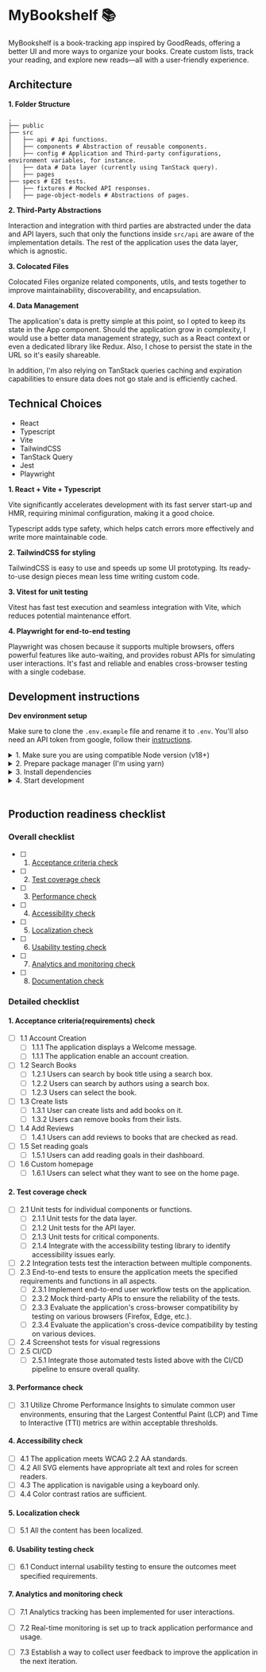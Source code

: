# MyBookshelf 📚

MyBookshelf is a book-tracking app inspired by GoodReads, offering a better UI and more ways to organize your books. Create custom lists, track your reading, and explore new reads—all with a user-friendly experience.

## Architecture

**1. Folder Structure**

```shell
.
├── public
├── src
│   ├── api # Api functions.
│   ├── components # Abstraction of reusable components.
│   ├── config # Application and Third-party configurations, environment variables, for instance.
│   ├── data # Data layer (currently using TanStack query).
│   ├── pages
├── specs # E2E tests.
│   ├── fixtures # Mocked API responses.
│   ├── page-object-models # Abstractions of pages.
```

**2. Third-Party Abstractions**

Interaction and integration with third parties are abstracted under the data and API layers, such that only the functions inside `src/api` are aware of the implementation details. The rest of the application uses the data layer, which is agnostic.

**3. Colocated Files**

Colocated Files organize related components, utils, and tests together to improve maintainability, discoverability, and encapsulation.

**4. Data Management**

The application's data is pretty simple at this point, so I opted to keep its state in the App component. Should the application grow in complexity, I would use a better data management strategy, such as a React context or even a dedicated library like Redux. Also, I chose to persist the state in the URL so it's easily shareable.

In addition, I'm also relying on TanStack queries caching and expiration capabilities to ensure data does not go stale and is efficiently cached.

## Technical Choices

- React
- Typescript
- Vite
- TailwindCSS
- TanStack Query
- Jest
- Playwright

**1. React + Vite + Typescript**

Vite significantly accelerates development with its fast server start-up and HMR, requiring minimal configuration, making it a good choice.

Typescript adds type safety, which helps catch errors more effectively and write more maintainable code.

**2. TailwindCSS for styling**

TailwindCSS is easy to use and speeds up some UI prototyping. Its ready-to-use design pieces mean less time writing custom code.

**3. Vitest for unit testing**

Vitest has fast test execution and seamless integration with Vite, which reduces potential maintenance effort.

**4. Playwright for end-to-end testing**

Playwright was chosen because it supports multiple browsers, offers powerful features like auto-waiting, and provides robust APIs for simulating user interactions. It's fast and reliable and enables cross-browser testing with a single codebase.


## Development instructions

**Dev environment setup**

Make sure to clone the `.env.example` file and rename it to `.env`.
You'll also need an API token from google, follow their [instructions](https://support.google.com/googleapi/answer/6158862?hl=en).

<details>
 <summary>1. Make sure you are using compatible Node version (v18+)</summary>

```shell
node -v
```

</details>

<details>
 <summary>2. Prepare package manager (I'm using yarn)</summary>
 
  ```shell
  npm install -g yarn
  ```
</details>

<details>
 <summary>3. Install dependencies</summary>
 
  ```shell
  yarn install
  ```
</details>
 
<details>
 <summary>4. Start development</summary>
 
  ```shell
  yarn dev
  ```
</details>

<br/>

## Production readiness checklist

### Overall checklist

- [ ] 1. [Acceptance criteria check](#1-acceptance-criteria-check)
- [ ] 2. [Test coverage check](#2-test-coverage-check)
- [ ] 3. [Performance check](#3-performance-check)
- [ ] 4. [Accessibility check](#4-accessibility-check)
- [ ] 5. [Localization check](#5-localization-check)
- [ ] 6. [Usability testing check](#6-usability-testing-check)
- [ ] 7. [Analytics and monitoring check](#7-analytics-and-monitoring-check)
- [ ] 8. [Documentation check](#8-documentation-check)

### Detailed checklist

#### 1. Acceptance criteria(requirements) check

- [ ] 1.1 Account Creation
  - [ ] 1.1.1 The application displays a Welcome message.
  - [ ] 1.1.1 The application enable an account creation.
- [ ] 1.2 Search Books
  - [ ] 1.2.1 Users can search by book title using a search box.
  - [ ] 1.2.2 Users can search by authors using a search box.
  - [ ] 1.2.3 Users can select the book.
- [ ] 1.3 Create lists
  - [ ] 1.3.1 User can create lists and add books on it.
  - [ ] 1.3.2 Users can remove books from their lists.
- [ ] 1.4 Add Reviews
  - [ ] 1.4.1 Users can add reviews to books that are checked as read.
- [ ] 1.5 Set reading goals
  - [ ] 1.5.1 Users can add reading goals in their dashboard.
- [ ] 1.6 Custom homepage
  - [ ] 1.6.1 Users can select what they want to see on the home page.

#### 2. Test coverage check

- [ ] 2.1 Unit tests for individual components or functions.
  - [ ] 2.1.1 Unit tests for the data layer.
  - [ ] 2.1.2 Unit tests for the API layer.
  - [ ] 2.1.3 Unit tests for critical components.
  - [ ] 2.1.4 Integrate with the accessibility testing library to identify accessibility issues early.
- [ ] 2.2 Integration tests test the interaction between multiple components.
- [ ] 2.3 End-to-end tests to ensure the application meets the specified requirements and functions in all aspects.
  - [ ] 2.3.1 Implement end-to-end user workflow tests on the application.
  - [ ] 2.3.2 Mock third-party APIs to ensure the reliability of the tests.
  - [ ] 2.3.3 Evaluate the application's cross-browser compatibility by testing on various browsers (Firefox, Edge, etc.).
  - [ ] 2.3.4 Evaluate the application's cross-device compatibility by testing on various devices.
- [ ] 2.4 Screenshot tests for visual regressions
- [ ] 2.5 CI/CD
  - [ ] 2.5.1 Integrate those automated tests listed above with the CI/CD pipeline to ensure overall quality.

#### 3. Performance check

- [ ] 3.1 Utilize Chrome Performance Insights to simulate common user environments, ensuring that the Largest Contentful Paint (LCP) and Time to Interactive (TTI) metrics are within acceptable thresholds.

#### 4. Accessibility check

- [ ] 4.1 The application meets WCAG 2.2 AA standards.
- [ ] 4.2 All SVG elements have appropriate alt text and roles for screen readers.
- [ ] 4.3 The application is navigable using a keyboard only.
- [ ] 4.4 Color contrast ratios are sufficient.

#### 5. Localization check

- [ ] 5.1 All the content has been localized.

#### 6. Usability testing check

- [ ] 6.1 Conduct internal usability testing to ensure the outcomes meet specified requirements.

#### 7. Analytics and monitoring check

- [ ] 7.1 Analytics tracking has been implemented for user interactions.
- [ ] 7.2 Real-time monitoring is set up to track application performance and usage.
- [ ] 7.3 Establish a way to collect user feedback to improve the application in the next iteration.

